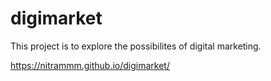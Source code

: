 # digimarket

This project is to explore the possibilites of digital marketing.

https://nitrammm.github.io/digimarket/
